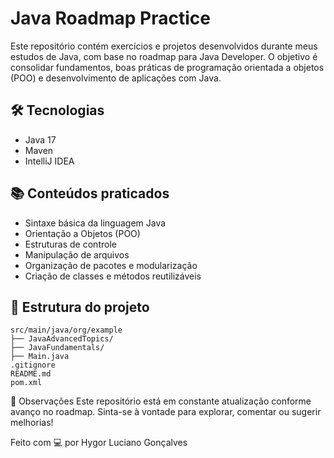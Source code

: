# Java Roadmap Practice

Este repositório contém exercícios e projetos desenvolvidos durante meus estudos de Java, com base no roadmap para Java Developer. O objetivo é consolidar fundamentos, boas práticas de programação orientada a objetos (POO) e desenvolvimento de aplicações com Java.

## 🛠 Tecnologias

- Java 17
- Maven
- IntelliJ IDEA

## 📚 Conteúdos praticados

- Sintaxe básica da linguagem Java
- Orientação a Objetos (POO)
- Estruturas de controle
- Manipulação de arquivos
- Organização de pacotes e modularização
- Criação de classes e métodos reutilizáveis

## 📁 Estrutura do projeto
```
src/main/java/org/example
├── JavaAdvancedTopics/
├── JavaFundamentals/
├── Main.java
.gitignore
README.md
pom.xml
```
📌 Observações
Este repositório está em constante atualização conforme avanço no roadmap. Sinta-se à vontade para explorar, comentar ou sugerir melhorias!

Feito com 💻 por Hygor Luciano Gonçalves
